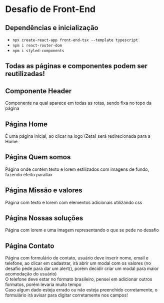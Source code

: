 # Desafio de Front-End
## Dependências e inicialização
- `npx create-react-app front-end-tsx --template typescript`
- `npm i react-router-dom`
- `npm i styled-components`
## Todas as páginas e componentes podem ser reutilizadas!

## Componente Header
Componente na qual aparece em todas as rotas, sendo fixa no topo da página

## Página Home
É uma página inicial, ao clicar na logo (Zeta) será redirecionada para a Home

## Página Quem somos
Página onde contém texto e lorem estilizados com imagens de fundo, fazendo efeito parallax

## Página Missão e valores
Página com texto e lorem com elementos adicionais utilizando css

## Página Nossas soluções
Página com lorem e uma imagem representando o que se pede no desafio

## Página Contato
Página com formulário de contato, usuário deve inserir nome, email e telefone, ao clicar em cadastrar,
irá abrir um modal com os valores (no desafio pede para dar um alert(), porém decidir criar um modal para maior acomodação do usuário)<br>
O telefone deve estar no formato brasileiro, pensei em adicionar outros formatos, porém levaria muito tempo
<br>
Caso algum dado esteja errado ou não esteja preenchido corretamente, o formulário irá avisar para digitar corretamente nos campos!

